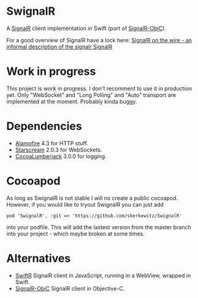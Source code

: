 # SwignalR

A [SignalR](https://www.asp.net/signalr) client implementation in Swift (port of [SignalR-ObjC](https://github.com/DyKnow/SignalR-ObjC)).

For a good overview of SignalR have a lock here: [SignalR on the wire - an informal description of the signalr SignalR](https://blog.3d-logic.com/2015/03/29/signalr-on-the-wire-an-informal-description-of-the-signalr-protocol/)
# Work in progress
This project is work in progress. I don't recomment to use it in production yet. Only "WebSocket" and "Long Polling" and "Auto" transport are implemented at the moment. Probably kinda buggy.

# Dependencies 
- [Alamofire](https://github.com/Alamofire/Alamofire) 4.3 for HTTP stuff.
- [Starscream](https://github.com/daltoniam/Starscream) 2.0.3 for WebSockets.
- [CocoaLumberjack](https://github.com/CocoaLumberjack/CocoaLumberjack) 3.0.0 for logging.

# Cocoapod
As long as SwignalR is not stable I will no create a public cocoapod. However, if you would like to tryout SwignalR you can just add

```
pod 'SwignalR', :git => 'https://github.com/skerkewitz/SwignalR'
```

into your podfile. This will add the lastest version from the master branch into your project - which maybe broken at some times. 

# Alternatives
- [SwiftR](https://github.com/adamhartford/SwiftR) SignalR client in JavaScript, running in a WebView, wrapped in Swift.
- [SignalR-ObjC](https://github.com/DyKnow/SignalR-ObjC) SignalR client in Objective-C.



